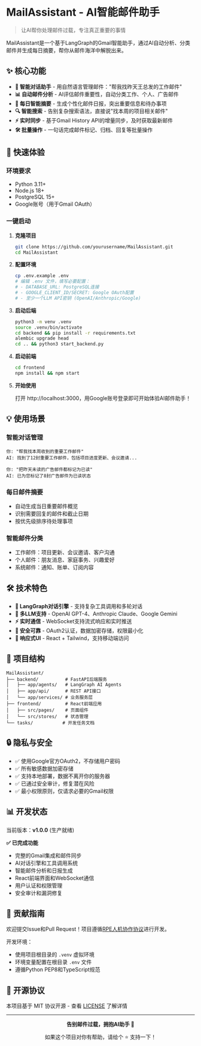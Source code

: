 # MailAssistant - AI智能邮件助手

> 让AI帮你处理邮件过载，专注真正重要的事情

MailAssistant是一个基于LangGraph的Gmail智能助手，通过AI自动分析、分类邮件并生成每日摘要，帮你从邮件海洋中解脱出来。

## ✨ 核心功能

- **🤖 智能对话助手** - 用自然语言管理邮件："帮我找昨天王总发的工作邮件"
- **📊 自动邮件分析** - AI评估邮件重要性，自动分类工作、个人、广告邮件
- **📝 每日智能摘要** - 生成个性化邮件日报，突出重要信息和待办事项
- **🔍 智能搜索** - 告别复杂搜索语法，直接说"找本周的项目相关邮件"
- **⚡ 实时同步** - 基于Gmail History API的增量同步，及时获取最新邮件
- **🛠️ 批量操作** - 一句话完成邮件标记、归档、回复等批量操作

## 🚀 快速体验

### 环境要求
- Python 3.11+
- Node.js 18+
- PostgreSQL 15+
- Google账号（用于Gmail OAuth）

### 一键启动

1. **克隆项目**
   ```bash
   git clone https://github.com/yourusername/MailAssistant.git
   cd MailAssistant
   ```

2. **配置环境**
   ```bash
   cp .env.example .env
   # 编辑 .env 文件，填写必要配置：
   # - DATABASE_URL: PostgreSQL连接
   # - GOOGLE_CLIENT_ID/SECRET: Google OAuth配置
   # - 至少一个LLM API密钥 (OpenAI/Anthropic/Google)
   ```

3. **启动后端**
   ```bash
   python3 -m venv .venv
   source .venv/bin/activate
   cd backend && pip install -r requirements.txt
   alembic upgrade head
   cd .. && python3 start_backend.py
   ```

4. **启动前端**
   ```bash
   cd frontend
   npm install && npm start
   ```

5. **开始使用**
   
   打开 http://localhost:3000，用Google账号登录即可开始体验AI邮件助手！

## 💡 使用场景

### 智能对话管理
```
你: "帮我找本周收到的重要工作邮件"
AI: 找到了12封重要工作邮件，包括项目进度更新、会议邀请...

你: "把昨天未读的广告邮件都标记为已读"
AI: 已为您标记了8封广告邮件为已读状态
```

### 每日邮件摘要
- 自动生成当日重要邮件概览
- 识别需要回复的邮件和截止日期
- 按优先级排序待处理事项

### 智能邮件分类
- 工作邮件：项目更新、会议邀请、客户沟通
- 个人邮件：朋友消息、家庭事务、兴趣爱好
- 系统邮件：通知、账单、订阅内容

## 🛠️ 技术特色

- **🧠 LangGraph对话引擎** - 支持复杂工具调用和多轮对话
- **🔗 多LLM支持** - OpenAI GPT-4、Anthropic Claude、Google Gemini
- **⚡ 实时通信** - WebSocket支持流式响应和实时推送
- **🔐 安全可靠** - OAuth2认证，数据加密存储，权限最小化
- **📱 响应式UI** - React + Tailwind，支持移动端访问

## 📁 项目结构

```
MailAssistant/
├── backend/          # FastAPI后端服务
│   ├── app/agents/   # LangGraph AI Agents
│   ├── app/api/      # REST API接口
│   └── app/services/ # 业务服务层
├── frontend/         # React前端应用
│   ├── src/pages/    # 页面组件
│   └── src/stores/   # 状态管理
└── tasks/           # 开发任务文档
```

## 🔒 隐私与安全

- ✅ 使用Google官方OAuth2，不存储用户密码
- ✅ 所有敏感数据加密存储
- ✅ 支持本地部署，数据不离开你的服务器
- ✅ 已通过安全审计，修复潜在风险
- ✅ 最小权限原则，仅请求必要的Gmail权限

## 📊 开发状态

当前版本：**v1.0.0** (生产就绪)

**✅ 已完成功能**
- 完整的Gmail集成和邮件同步
- AI对话引擎和工具调用系统
- 智能邮件分析和日报生成
- React前端界面和WebSocket通信
- 用户认证和权限管理
- 安全审计和漏洞修复


## 🤝 贡献指南

欢迎提交Issue和Pull Request！项目遵循[RPE人机协作协议](CLAUDE.md)进行开发。

开发环境：
- 使用项目根目录的 `.venv` 虚拟环境
- 环境变量配置在根目录 `.env` 文件
- 遵循Python PEP8和TypeScript规范

## 📜 开源协议

本项目基于 MIT 协议开源 - 查看 [LICENSE](LICENSE) 了解详情

---

<div align="center">
  <p><strong>告别邮件过载，拥抱AI助手 🚀</strong></p>
  <p>如果这个项目对你有帮助，请给个 ⭐️ 支持一下！</p>
</div>